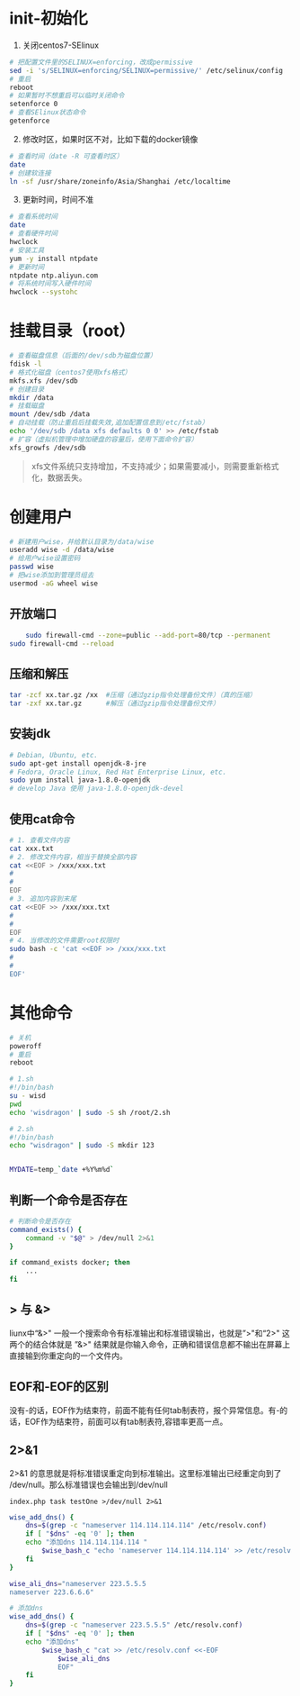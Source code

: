 # init-初始化

1. 关闭centos7-SElinux

``` sh
# 把配置文件里的SELINUX=enforcing，改成permissive
sed -i 's/SELINUX=enforcing/SELINUX=permissive/' /etc/selinux/config
# 重启
reboot
# 如果暂时不想重启可以临时关闭命令
setenforce 0
# 查看SElinux状态命令
getenforce
```

2. 修改时区，如果时区不对，比如下载的docker镜像

``` sh
# 查看时间（date -R 可查看时区）
date
# 创建软连接
ln -sf /usr/share/zoneinfo/Asia/Shanghai /etc/localtime
```

3. 更新时间，时间不准

```sh
# 查看系统时间
date
# 查看硬件时间
hwclock
# 安装工具
yum -y install ntpdate
# 更新时间
ntpdate ntp.aliyun.com
# 将系统时间写入硬件时间
hwclock --systohc
```

# 挂载目录（root）

``` sh
# 查看磁盘信息（后面的/dev/sdb为磁盘位置）
fdisk -l
# 格式化磁盘（centos7使用xfs格式）
mkfs.xfs /dev/sdb
# 创建目录
mkdir /data
# 挂载磁盘
mount /dev/sdb /data
# 自动挂载（防止重启后挂载失效,追加配置信息到/etc/fstab）
echo '/dev/sdb /data xfs defaults 0 0' >> /etc/fstab
# 扩容（虚拟机管理中增加硬盘的容量后，使用下面命令扩容）
xfs_growfs /dev/sdb
```

> xfs文件系统只支持增加，不支持减少；如果需要减小，则需要重新格式化，数据丢失。

# 创建用户

``` sh
# 新建用户wise，并给默认目录为/data/wise
useradd wise -d /data/wise
# 给用户wise设置密码
passwd wise
# 把wise添加到管理员组去
usermod -aG wheel wise
```

## 开放端口

```sh
    sudo firewall-cmd --zone=public --add-port=80/tcp --permanent
sudo firewall-cmd --reload
```

## 压缩和解压

``` sh
tar -zcf xx.tar.gz /xx	#压缩（通过gzip指令处理备份文件）（真的压缩）
tar -zxf xx.tar.gz		#解压（通过gzip指令处理备份文件）
```

## 安装jdk

``` sh
# Debian, Ubuntu, etc.
sudo apt-get install openjdk-8-jre
# Fedora, Oracle Linux, Red Hat Enterprise Linux, etc.
sudo yum install java-1.8.0-openjdk
# develop Java 使用 java-1.8.0-openjdk-devel
```

## 使用cat命令

``` sh
# 1. 查看文件内容
cat xxx.txt
# 2. 修改文件内容，相当于替换全部内容
cat <<EOF > /xxx/xxx.txt
#
#
EOF
# 3. 追加内容到末尾
cat <<EOF >> /xxx/xxx.txt
#
#
EOF
# 4. 当修改的文件需要root权限时
sudo bash -c 'cat <<EOF >> /xxx/xxx.txt
#
#
EOF'
```



# 其他命令

```sh
# 关机
poweroff
# 重启
reboot
```



```bash
# 1.sh
#!/bin/bash
su - wisd
pwd
echo 'wisdragon' | sudo -S sh /root/2.sh

# 2.sh
#!/bin/bash
echo "wisdragon" | sudo -S mkdir 123


MYDATE=temp_`date +%Y%m%d`
```

## 判断一个命令是否存在

```sh
# 判断命令是否存在
command_exists() {
	command -v "$@" > /dev/null 2>&1
}

if command_exists docker; then
    ...
fi
```

##  > 与 &>

liunx中“&>" 一般一个搜索命令有标准输出和标准错误输出，也就是”>"和“2>" 这两个的结合体就是 ”&>" 结果就是你输入命令，正确和错误信息都不输出在屏幕上直接输到你重定向的一个文件内。

## EOF和-EOF的区别

没有-的话，EOF作为结束符，前面不能有任何tab制表符，报个异常信息。有-的话，EOF作为结束符，前面可以有tab制表符,容错率更高一点。

## 2>&1

2>&1 的意思就是将标准错误重定向到标准输出。这里标准输出已经重定向到了 /dev/null。那么标准错误也会输出到/dev/null

```
index.php task testOne >/dev/null 2>&1
```

```sh
wise_add_dns() {
	dns=$(grep -c "nameserver 114.114.114.114" /etc/resolv.conf)
	if [ "$dns" -eq '0' ]; then
    echo "添加dns 114.114.114.114 "
		$wise_bash_c "echo 'nameserver 114.114.114.114' >> /etc/resolv.conf"
	fi
}

wise_ali_dns="nameserver 223.5.5.5
nameserver 223.6.6.6"

# 添加dns
wise_add_dns() {
	dns=$(grep -c "nameserver 223.5.5.5" /etc/resolv.conf)
	if [ "$dns" -eq '0' ]; then
    echo "添加dns"
		$wise_bash_c "cat >> /etc/resolv.conf <<-EOF
			$wise_ali_dns 
			EOF"
	fi
}
```

